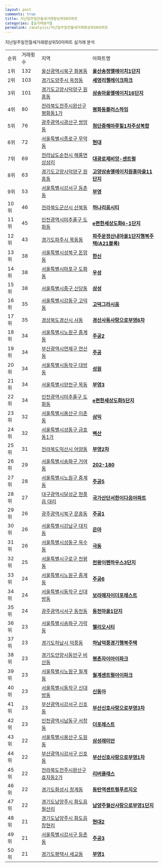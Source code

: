```yaml
---
layout: post
comments: true
title: 지난일주일전월세거래량상위50아파트
categories: [실거래분석]
permalink: /analysis/지난일주일전월세거래량상위50아파트
---
```


지난일주일전월세거래량상위50아파트 실거래 분석

<table>
  <tr>
    <td>순위</td>
    <td>거래횟수</td>
    <td>지역</td>
    <td>아파트명</td>
  </tr>

  <tr>
    <td>1위</td>
    <td>132</td>
    <td><a href="/apt/울산광역시북구화봉동">울산광역시북구 화봉동</a></td>
    <td colspan="4" style="font-weight: bold;"><a href="https://search.naver.com/search.naver?query=화봉동 울산송정엘에이치1단지">울산송정엘에이치1단지</a></td>
  </tr>

  <tr>
    <td>2위</td>
    <td>103</td>
    <td><a href="/apt/경기도양주시옥정동">경기도양주시 옥정동</a></td>
    <td colspan="4" style="font-weight: bold;"><a href="https://search.naver.com/search.naver?query=옥정동 세영리첼레이크파크">세영리첼레이크파크</a></td>
  </tr>

  <tr>
    <td>3위</td>
    <td>101</td>
    <td><a href="/apt/경기도고양시덕양구원흥동">경기도고양시덕양구 원흥동</a></td>
    <td colspan="4" style="font-weight: bold;"><a href="https://search.naver.com/search.naver?query=원흥동 삼송마을엘에이치16단지">삼송마을엘에이치16단지</a></td>
  </tr>

  <tr>
    <td>4위</td>
    <td>80</td>
    <td><a href="/apt/전라북도전주시완산구평화동1가">전라북도전주시완산구 평화동1가</a></td>
    <td colspan="4" style="font-weight: bold;"><a href="https://search.naver.com/search.naver?query=평화동1가 평화동플러스하임">평화동플러스하임</a></td>
  </tr>

  <tr>
    <td>5위</td>
    <td>76</td>
    <td><a href="/apt/광주광역시광산구쌍암동">광주광역시광산구 쌍암동</a></td>
    <td colspan="4" style="font-weight: bold;"><a href="https://search.naver.com/search.naver?query=쌍암동 첨단중해마루힐1차주상복합">첨단중해마루힐1차주상복합</a></td>
  </tr>

  <tr>
    <td>6위</td>
    <td>72</td>
    <td><a href="/apt/서울특별시종로구무악동">서울특별시종로구 무악동</a></td>
    <td colspan="4" style="font-weight: bold;"><a href="https://search.naver.com/search.naver?query=무악동 현대">현대</a></td>
  </tr>

  <tr>
    <td>7위</td>
    <td>69</td>
    <td><a href="/apt/전라남도순천시해룡면 상삼리">전라남도순천시 해룡면 상삼리</a></td>
    <td colspan="4" style="font-weight: bold;"><a href="https://search.naver.com/search.naver?query=해룡면 상삼리 대광로제비앙-센트럴">대광로제비앙-센트럴</a></td>
  </tr>

  <tr>
    <td>8위</td>
    <td>63</td>
    <td><a href="/apt/경기도고양시덕양구원흥동">경기도고양시덕양구 원흥동</a></td>
    <td colspan="4" style="font-weight: bold;"><a href="https://search.naver.com/search.naver?query=원흥동 고양삼송엘에이치원흥마을11단지">고양삼송엘에이치원흥마을11단지</a></td>
  </tr>

  <tr>
    <td>9위</td>
    <td>53</td>
    <td><a href="/apt/서울특별시강서구등촌동">서울특별시강서구 등촌동</a></td>
    <td colspan="4" style="font-weight: bold;"><a href="https://search.naver.com/search.naver?query=등촌동 부영">부영</a></td>
  </tr>

  <tr>
    <td>10위</td>
    <td>46</td>
    <td><a href="/apt/전라북도군산시산북동">전라북도군산시 산북동</a></td>
    <td colspan="4" style="font-weight: bold;"><a href="https://search.naver.com/search.naver?query=산북동 하나리움시티">하나리움시티</a></td>
  </tr>

  <tr>
    <td>11위</td>
    <td>45</td>
    <td><a href="/apt/인천광역시미추홀구도화동">인천광역시미추홀구 도화동</a></td>
    <td colspan="4" style="font-weight: bold;"><a href="https://search.naver.com/search.naver?query=도화동 e편한세상도화6-1단지">e편한세상도화6-1단지</a></td>
  </tr>

  <tr>
    <td>12위</td>
    <td>43</td>
    <td><a href="/apt/경기도파주시목동동">경기도파주시 목동동</a></td>
    <td colspan="4" style="font-weight: bold;"><a href="https://search.naver.com/search.naver?query=목동동 파주운정산내마을1단지행복주택(A21블록)">파주운정산내마을1단지행복주택(A21블록)</a></td>
  </tr>

  <tr>
    <td>13위</td>
    <td>38</td>
    <td><a href="/apt/서울특별시성북구돈암동">서울특별시성북구 돈암동</a></td>
    <td colspan="4" style="font-weight: bold;"><a href="https://search.naver.com/search.naver?query=돈암동 한신">한신</a></td>
  </tr>

  <tr>
    <td>14위</td>
    <td>38</td>
    <td><a href="/apt/서울특별시마포구도화동">서울특별시마포구 도화동</a></td>
    <td colspan="4" style="font-weight: bold;"><a href="https://search.naver.com/search.naver?query=도화동 우성">우성</a></td>
  </tr>

  <tr>
    <td>15위</td>
    <td>38</td>
    <td><a href="/apt/서울특별시중구신당동">서울특별시중구 신당동</a></td>
    <td colspan="4" style="font-weight: bold;"><a href="https://search.naver.com/search.naver?query=신당동 삼성">삼성</a></td>
  </tr>

  <tr>
    <td>16위</td>
    <td>35</td>
    <td><a href="/apt/서울특별시강동구고덕동">서울특별시강동구 고덕동</a></td>
    <td colspan="4" style="font-weight: bold;"><a href="https://search.naver.com/search.naver?query=고덕동 고덕그라시움">고덕그라시움</a></td>
  </tr>

  <tr>
    <td>17위</td>
    <td>35</td>
    <td><a href="/apt/경상북도경산시사동">경상북도경산시 사동</a></td>
    <td colspan="4" style="font-weight: bold;"><a href="https://search.naver.com/search.naver?query=사동 경산사동사랑으로부영6차">경산사동사랑으로부영6차</a></td>
  </tr>

  <tr>
    <td>18위</td>
    <td>34</td>
    <td><a href="/apt/서울특별시노원구중계동">서울특별시노원구 중계동</a></td>
    <td colspan="4" style="font-weight: bold;"><a href="https://search.naver.com/search.naver?query=중계동 주공2">주공2</a></td>
  </tr>

  <tr>
    <td>19위</td>
    <td>34</td>
    <td><a href="/apt/부산광역시연제구연산동">부산광역시연제구 연산동</a></td>
    <td colspan="4" style="font-weight: bold;"><a href="https://search.naver.com/search.naver?query=연산동 주공">주공</a></td>
  </tr>

  <tr>
    <td>20위</td>
    <td>34</td>
    <td><a href="/apt/서울특별시동작구대방동">서울특별시동작구 대방동</a></td>
    <td colspan="4" style="font-weight: bold;"><a href="https://search.naver.com/search.naver?query=대방동 성원">성원</a></td>
  </tr>

  <tr>
    <td>21위</td>
    <td>34</td>
    <td><a href="/apt/서울특별시양천구목동">서울특별시양천구 목동</a></td>
    <td colspan="4" style="font-weight: bold;"><a href="https://search.naver.com/search.naver?query=목동 부영3">부영3</a></td>
  </tr>

  <tr>
    <td>22위</td>
    <td>34</td>
    <td><a href="/apt/인천광역시미추홀구도화동">인천광역시미추홀구 도화동</a></td>
    <td colspan="4" style="font-weight: bold;"><a href="https://search.naver.com/search.naver?query=도화동 e편한세상도화5단지">e편한세상도화5단지</a></td>
  </tr>

  <tr>
    <td>23위</td>
    <td>32</td>
    <td><a href="/apt/서울특별시용산구이촌동">서울특별시용산구 이촌동</a></td>
    <td colspan="4" style="font-weight: bold;"><a href="https://search.naver.com/search.naver?query=이촌동 삼익">삼익</a></td>
  </tr>

  <tr>
    <td>24위</td>
    <td>32</td>
    <td><a href="/apt/서울특별시성동구금호동1가">서울특별시성동구 금호동1가</a></td>
    <td colspan="4" style="font-weight: bold;"><a href="https://search.naver.com/search.naver?query=금호동1가 벽산">벽산</a></td>
  </tr>

  <tr>
    <td>25위</td>
    <td>31</td>
    <td><a href="/apt/전라북도익산시어양동">전라북도익산시 어양동</a></td>
    <td colspan="4" style="font-weight: bold;"><a href="https://search.naver.com/search.naver?query=어양동 부영2차">부영2차</a></td>
  </tr>

  <tr>
    <td>26위</td>
    <td>29</td>
    <td><a href="/apt/서울특별시송파구거여동">서울특별시송파구 거여동</a></td>
    <td colspan="4" style="font-weight: bold;"><a href="https://search.naver.com/search.naver?query=거여동 202-180">202-180</a></td>
  </tr>

  <tr>
    <td>27위</td>
    <td>28</td>
    <td><a href="/apt/서울특별시노원구중계동">서울특별시노원구 중계동</a></td>
    <td colspan="4" style="font-weight: bold;"><a href="https://search.naver.com/search.naver?query=중계동 주공5">주공5</a></td>
  </tr>

  <tr>
    <td>28위</td>
    <td>27</td>
    <td><a href="/apt/대구광역시달성군현풍읍 대리">대구광역시달성군 현풍읍 대리</a></td>
    <td colspan="4" style="font-weight: bold;"><a href="https://search.naver.com/search.naver?query=현풍읍 대리 국가산단서한이다음아파트">국가산단서한이다음아파트</a></td>
  </tr>

  <tr>
    <td>29위</td>
    <td>26</td>
    <td><a href="/apt/광주광역시북구문흥동">광주광역시북구 문흥동</a></td>
    <td colspan="4" style="font-weight: bold;"><a href="https://search.naver.com/search.naver?query=문흥동 주공1">주공1</a></td>
  </tr>

  <tr>
    <td>30위</td>
    <td>26</td>
    <td><a href="/apt/서울특별시강남구대치동">서울특별시강남구 대치동</a></td>
    <td colspan="4" style="font-weight: bold;"><a href="https://search.naver.com/search.naver?query=대치동 은마">은마</a></td>
  </tr>

  <tr>
    <td>31위</td>
    <td>26</td>
    <td><a href="/apt/서울특별시성동구옥수동">서울특별시성동구 옥수동</a></td>
    <td colspan="4" style="font-weight: bold;"><a href="https://search.naver.com/search.naver?query=옥수동 극동">극동</a></td>
  </tr>

  <tr>
    <td>32위</td>
    <td>25</td>
    <td><a href="/apt/서울특별시구로구천왕동">서울특별시구로구 천왕동</a></td>
    <td colspan="4" style="font-weight: bold;"><a href="https://search.naver.com/search.naver?query=천왕동 천왕이펜하우스3단지">천왕이펜하우스3단지</a></td>
  </tr>

  <tr>
    <td>33위</td>
    <td>24</td>
    <td><a href="/apt/서울특별시노원구중계동">서울특별시노원구 중계동</a></td>
    <td colspan="4" style="font-weight: bold;"><a href="https://search.naver.com/search.naver?query=중계동 주공6">주공6</a></td>
  </tr>

  <tr>
    <td>34위</td>
    <td>24</td>
    <td><a href="/apt/서울특별시동작구신대방동">서울특별시동작구 신대방동</a></td>
    <td colspan="4" style="font-weight: bold;"><a href="https://search.naver.com/search.naver?query=신대방동 보라매자이더포레스트">보라매자이더포레스트</a></td>
  </tr>

  <tr>
    <td>35위</td>
    <td>24</td>
    <td><a href="/apt/광주광역시서구동천동">광주광역시서구 동천동</a></td>
    <td colspan="4" style="font-weight: bold;"><a href="https://search.naver.com/search.naver?query=동천동 동천마을1단지">동천마을1단지</a></td>
  </tr>

  <tr>
    <td>36위</td>
    <td>23</td>
    <td><a href="/apt/서울특별시송파구가락동">서울특별시송파구 가락동</a></td>
    <td colspan="4" style="font-weight: bold;"><a href="https://search.naver.com/search.naver?query=가락동 헬리오시티">헬리오시티</a></td>
  </tr>

  <tr>
    <td>37위</td>
    <td>23</td>
    <td><a href="/apt/경기도하남시덕풍동">경기도하남시 덕풍동</a></td>
    <td colspan="4" style="font-weight: bold;"><a href="https://search.naver.com/search.naver?query=덕풍동 하남덕풍경기행복주택">하남덕풍경기행복주택</a></td>
  </tr>

  <tr>
    <td>38위</td>
    <td>23</td>
    <td><a href="/apt/경기도안양시동안구비산동">경기도안양시동안구 비산동</a></td>
    <td colspan="4" style="font-weight: bold;"><a href="https://search.naver.com/search.naver?query=비산동 평촌자이아이파크">평촌자이아이파크</a></td>
  </tr>

  <tr>
    <td>39위</td>
    <td>23</td>
    <td><a href="/apt/서울특별시노원구월계동">서울특별시노원구 월계동</a></td>
    <td colspan="4" style="font-weight: bold;"><a href="https://search.naver.com/search.naver?query=월계동 월계센트럴아이파크">월계센트럴아이파크</a></td>
  </tr>

  <tr>
    <td>40위</td>
    <td>23</td>
    <td><a href="/apt/서울특별시동작구신대방동">서울특별시동작구 신대방동</a></td>
    <td colspan="4" style="font-weight: bold;"><a href="https://search.naver.com/search.naver?query=신대방동 신동아">신동아</a></td>
  </tr>

  <tr>
    <td>41위</td>
    <td>23</td>
    <td><a href="/apt/부산광역시강서구신호동">부산광역시강서구 신호동</a></td>
    <td colspan="4" style="font-weight: bold;"><a href="https://search.naver.com/search.naver?query=신호동 부산신호사랑으로부영3차">부산신호사랑으로부영3차</a></td>
  </tr>

  <tr>
    <td>42위</td>
    <td>23</td>
    <td><a href="/apt/인천광역시남동구서창동">인천광역시남동구 서창동</a></td>
    <td colspan="4" style="font-weight: bold;"><a href="https://search.naver.com/search.naver?query=서창동 더포레스트">더포레스트</a></td>
  </tr>

  <tr>
    <td>43위</td>
    <td>22</td>
    <td><a href="/apt/서울특별시용산구도원동">서울특별시용산구 도원동</a></td>
    <td colspan="4" style="font-weight: bold;"><a href="https://search.naver.com/search.naver?query=도원동 삼성래미안">삼성래미안</a></td>
  </tr>

  <tr>
    <td>44위</td>
    <td>22</td>
    <td><a href="/apt/부산광역시강서구신호동">부산광역시강서구 신호동</a></td>
    <td colspan="4" style="font-weight: bold;"><a href="https://search.naver.com/search.naver?query=신호동 부산신호사랑으로부영1차">부산신호사랑으로부영1차</a></td>
  </tr>

  <tr>
    <td>45위</td>
    <td>22</td>
    <td><a href="/apt/전라북도전주시완산구효자동2가">전라북도전주시완산구 효자동2가</a></td>
    <td colspan="4" style="font-weight: bold;"><a href="https://search.naver.com/search.naver?query=효자동2가 리버클래스">리버클래스</a></td>
  </tr>

  <tr>
    <td>46위</td>
    <td>22</td>
    <td><a href="/apt/경기도화성시청계동">경기도화성시 청계동</a></td>
    <td colspan="4" style="font-weight: bold;"><a href="https://search.naver.com/search.naver?query=청계동 동탄역센트럴푸르지오">동탄역센트럴푸르지오</a></td>
  </tr>

  <tr>
    <td>47위</td>
    <td>22</td>
    <td><a href="/apt/경기도남양주시화도읍 월산리">경기도남양주시 화도읍 월산리</a></td>
    <td colspan="4" style="font-weight: bold;"><a href="https://search.naver.com/search.naver?query=화도읍 월산리 남양주월산사랑으로부영1단지">남양주월산사랑으로부영1단지</a></td>
  </tr>

  <tr>
    <td>48위</td>
    <td>21</td>
    <td><a href="/apt/경기도남양주시화도읍 창현리">경기도남양주시 화도읍 창현리</a></td>
    <td colspan="4" style="font-weight: bold;"><a href="https://search.naver.com/search.naver?query=화도읍 창현리 현대2">현대2</a></td>
  </tr>

  <tr>
    <td>49위</td>
    <td>21</td>
    <td><a href="/apt/서울특별시강서구등촌동">서울특별시강서구 등촌동</a></td>
    <td colspan="4" style="font-weight: bold;"><a href="https://search.naver.com/search.naver?query=등촌동 주공3">주공3</a></td>
  </tr>

  <tr>
    <td>50위</td>
    <td>21</td>
    <td><a href="/apt/경기도평택시세교동">경기도평택시 세교동</a></td>
    <td colspan="4" style="font-weight: bold;"><a href="https://search.naver.com/search.naver?query=세교동 부영1">부영1</a></td>
  </tr>

</table>
